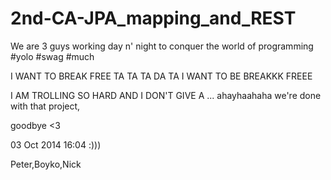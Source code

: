 2nd-CA-JPA_mapping_and_REST
===========================

We are 3 guys working day n' night to conquer the world of programming #yolo #swag #much

I WANT TO BREAK FREE
TA TA TA DA TA
I WANT TO BE BREAKKK FREEE

I AM TROLLING SO HARD AND I DON'T GIVE A ... ahayhaahaha
we're done with that project,

goodbye <3

03 Oct 2014 16:04 :)))

Peter,Boyko,Nick
